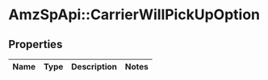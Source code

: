 # AmzSpApi::CarrierWillPickUpOption

## Properties
Name | Type | Description | Notes
------------ | ------------- | ------------- | -------------

